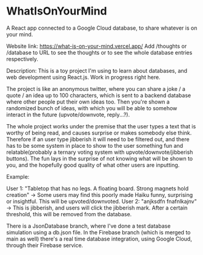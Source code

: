 # WhatIsOnYourMind
A React app connected to a Google Cloud database, to share whatever is on your mind.

Website link: https://what-is-on-your-mind.vercel.app/
Add /thoughts or /database to URL to see the thoughts or to see the whole database entries respectively.

Description: This is a toy project I'm using to learn about databases, and web development using React.js. Work in progress right here.

The project is like an anonymous twitter, where you can share a joke / a quote / an idea up to 100 characters, which is sent to a backend database where other people put their own ideas too. Then you're shown a randomized bunch of ideas, with which you will be able to somehow interact in the future (upvote/downvote, reply...?).

The whole project works under the premise that the user types a text that is worthy of being read, and causes surprise or makes somebody else think. Therefore if an user type jibberish it will need to be filtered out, and there has to be some system in place to show to the user something fun and relatable(probably a ternary voting system with upvote/downvote/jibberish buttons). The fun lays in the surprise of not knowing what will be shown to you, and the hopefully good quality of what other users are inputting.

Example:

User 1: "Tabletop that has no legs. A floating board. Strong magnets hold creation" -> Some users may find this poorly made Haiku funny, surprising or insightful. This will be upvoted/downvoted.
User 2: "anjksdfn fnafnlkajnv" -> This is jibberish, and users will click the jibberish mark. After a certain threshold, this will be removed from the database.

There is a JsonDatabase branch, where I've done a test database simulation using a db.json file. In the Firebase branch (which is merged to main as well) there's a real time database integration, using Google Cloud, through their Firebase service.
